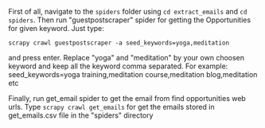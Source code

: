 First of all, navigate to the `spiders` folder using `cd extract_emails` and `cd spiders`. Then run "guestpostscraper" spider for getting the Opportunities for given keyword. Just type:

`scrapy crawl guestpostscraper -a seed_keywords=yoga,meditation` 

and press enter. Replace "yoga" and "meditation" by your own choosen keyword and keep all the keyword comma separated. For example: seed_keywords=yoga training,meditation course,meditation blog,meditation etc

Finally, run get_email spider to get the email from find opportunities web urls.
Type `scrapy crawl get_emails` for get the emails stored in get_emails.csv file in the "spiders" directory
